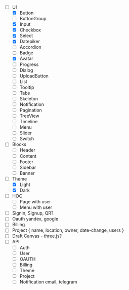 ###

- [ ] UI
  - [X] Button
  - [ ] ButtonGroup
  - [X] Input
  - [X] Checkbox
  - [X] Select
  - [X] Datepiker
  - [ ] Accordion
  - [ ] Badge
  - [X] Avatar
  - [ ] Progress
  - [ ] Dialog
  - [ ] UploadButton
  - [ ] List
  - [ ] Tooltip
  - [ ] Tabs
  - [ ] Skeleton
  - [ ] Notification
  - [ ] Pagination
  - [ ] TreeView
  - [ ] Timeline
  - [ ] Menu
  - [ ] Slider
  - [ ] Switch
- [ ] Blocks
  - [ ] Header
  - [ ] Content
  - [ ] Footer
  - [ ] Sidebar
  - [ ] Banner
- [ ] Theme
  - [X] Light
  - [X] Dark
- [ ] HOC
  - [ ] Page with user
  - [ ] Menu with user
- [ ] Signin, Signup, QR?
- [ ] Oauth yandex, google
- [ ] Billing
- [ ] Project { name, location, owner, date-change, users }
- [ ] Draft Canvas - three.js?
- [ ] API
  - [ ] Auth
  - [ ] User
  - [ ] OAUTH
  - [ ] Billing
  - [ ] Theme
  - [ ] Project
  - [ ] Notification email, telegram
